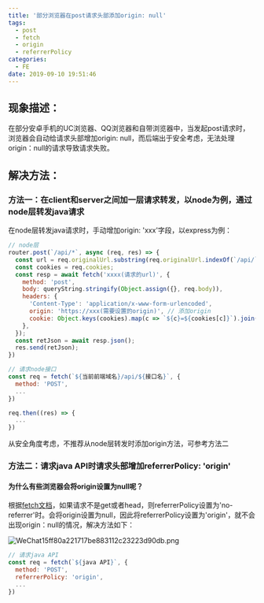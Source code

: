 ```yaml
---
title: '部分浏览器在post请求头部添加origin: null'
tags:
  - post
  - fetch
  - origin
  - referrerPolicy
categories:
  - FE
date: 2019-09-10 19:51:46
---
```



## 现象描述：

在部分安卓手机的UC浏览器、QQ浏览器和自带浏览器中，当发起post请求时，浏览器会自动给请求头部增加origin: null，而后端出于安全考虑，无法处理origin：null的请求导致请求失败。

## 解决方法：

### 方法一：在client和server之间加一层请求转发，以node为例，通过node层转发java请求

在node层转发java请求时，手动增加origin: 'xxx'字段，以express为例：

```js
// node层
router.post(`/api/*`, async (req, res) => {
  const url = req.originalUrl.substring(req.originalUrl.indexOf(`/api/`) + 5);
  const cookies = req.cookies;
  const resp = await fetch('xxxx(请求的url)', {
    method: 'post',
    body: queryString.stringify(Object.assign({}, req.body)),
    headers: {
      'Content-Type': 'application/x-www-form-urlencoded',
      origin: 'https://xxx(需要设置的origin)', // 添加origin
      cookie: Object.keys(cookies).map(c => `${c}=${cookies[c]}`).join(';'),
    },
  });
  const retJson = await resp.json();
  res.send(retJson);
})

// 请求node接口
const req = fetch(`${当前前端域名}/api/${接口名}`, {
  method: 'POST',
  ...
})

req.then((res) => {
  ...
})
```
从安全角度考虑，不推荐从node层转发时添加origin方法，可参考方法二

### 方法二：请求java API时请求头部增加referrerPolicy: 'origin'

#### 为什么有些浏览器会将origin设置为null呢？

根据[fetch文档](https://fetch.spec.whatwg.org/#origin-header)，如果请求不是get或者head，则referrerPolicy设置为'no-referrer'时。会将origin设置为null，因此将referrerPolicy设置为'origin'，就不会出现origin：null的情况，解决方法如下：

![WeChat15ff80a221717be883112c23223d90db.png](https://i.loli.net/2019/09/10/RmHlyYuDBVXhx6p.png)

```js
// 请求java API
const req = fetch(`${java API}`, {
  method: 'POST',
  referrerPolicy: 'origin',
  ...
})
```